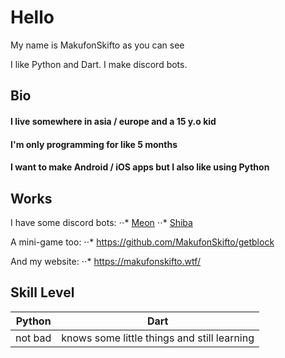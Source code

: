 # Hello

My name is MakufonSkifto as you can see

I like Python and Dart.
I make discord bots.

## Bio

#### I live somewhere in asia / europe and a 15 y.o kid
#### I'm only programming for like 5 months
#### I want to make Android / iOS apps but I also like using Python

## Works
I have some discord bots:
⋅⋅* [Meon](https://top.gg/bot/713066005911568424)
⋅⋅* [Shiba](https://top.gg/bot/718769183885754380)

A mini-game too:
⋅⋅* https://github.com/MakufonSkifto/getblock

And my website:
⋅⋅* https://makufonskifto.wtf/

## Skill Level
| Python        | Dart                                        |
| ------------- |:-------------------------------------------:|
| not bad       | knows some little things and still learning |


